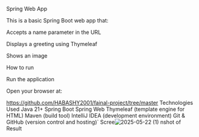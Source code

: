 Spring Web App

This is a basic Spring Boot web app that:


Accepts a name parameter in the URL

Displays a greeting using Thymeleaf

Shows an image

How to run

Run the application

Open your browser at:

https://github.com/HABASHY2001/fainal-project/tree/master
Technologies Used
Java 21+
Spring Boot
Spring Web
Thymeleaf (template engine for HTML)
Maven (build tool)
IntelliJ IDEA (development environment)
Git & GitHub (version control and hosting)`
Scree![2025-05-22 (1)](https://github.com/user-attachments/assets/b7f0df6b-e22d-42a9-b9a1-c8e1941d9da2)
nshot of Result
